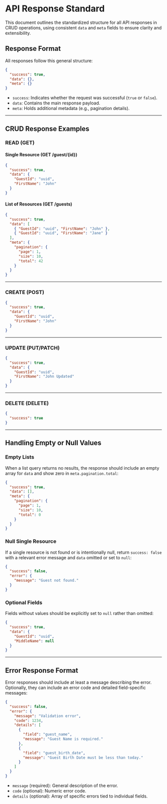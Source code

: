 # API Response Standard

This document outlines the standardized structure for all API responses in CRUD operations, using consistent `data` and `meta` fields to ensure clarity and extensibility.

## Response Format

All responses follow this general structure:

```json
{
  "success": true,
  "data": {},
  "meta": {}
}
```

- `success`: Indicates whether the request was successful (`true` or `false`).
- `data`: Contains the main response payload.
- `meta`: Holds additional metadata (e.g., pagination details).

---

## CRUD Response Examples

### READ (GET)

#### Single Resource (GET /guest/{id})

```json
{
  "success": true,
  "data": {
    "GuestId": "uuid",
    "FirstName": "John"
  }
}
```

#### List of Resources (GET /guests)

```json
{
  "success": true,
  "data": [
    { "GuestId": "uuid", "FirstName": "John" },
    { "GuestId": "uuid", "FirstName": "Jane" }
  ],
  "meta": {
    "pagination": {
      "page": 1,
      "size": 10,
      "total": 42
    }
  }
}
```

---

### CREATE (POST)

```json
{
  "success": true,
  "data": {
    "GuestId": "uuid",
    "FirstName": "John"
  }
}
```

---

### UPDATE (PUT/PATCH)

```json
{
  "success": true,
  "data": {
    "GuestId": "uuid",
    "FirstName": "John Updated"
  }
}
```

---

### DELETE (DELETE)

```json
{
  "success": true
}
```

---

## Handling Empty or Null Values

### Empty Lists

When a list query returns no results, the response should include an empty array for `data` and show zero in `meta.pagination.total`:

```json
{
  "success": true,
  "data": [],
  "meta": {
    "pagination": {
      "page": 1,
      "size": 10,
      "total": 0
    }
  }
}
```

### Null Single Resource

If a single resource is not found or is intentionally null, return `success: false` with a relevant error message and `data` omitted or set to `null`:

```json
{
  "success": false,
  "error": {
    "message": "Guest not found."
  }
}
```

### Optional Fields

Fields without values should be explicitly set to `null` rather than omitted:

```json
{
  "success": true,
  "data": {
    "GuestId": "uuid",
    "MiddleName": null
  }
}
```

---

## Error Response Format

Error responses should include at least a message describing the error. Optionally, they can include an error code and detailed field-specific messages:

```json
{
  "success": false,
  "error": {
    "message": "Validation error",
    "code": 1234,
    "details": [
      {
        "field": "guest_name",
        "message": "Guest Name is required."
      },
      {
        "field": "guest_birth_date",
        "message": "Guest Birth Date must be less than today."
      }
    ]
  }
}
```

- `message` (required): General description of the error.
- `code` (optional): Numeric error code.
- `details` (optional): Array of specific errors tied to individual fields.
